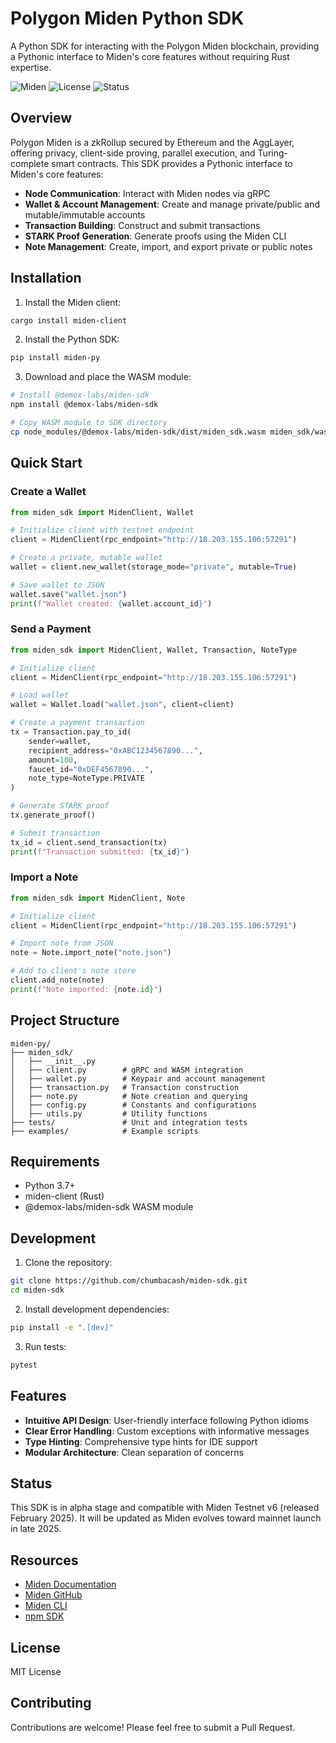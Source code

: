 # Polygon Miden Python SDK

A Python SDK for interacting with the Polygon Miden blockchain, providing a Pythonic interface to Miden's core features without requiring Rust expertise.

![Miden](https://img.shields.io/badge/blockchain-Polygon%20Miden-blue)
![License](https://img.shields.io/badge/license-MIT-green)
![Status](https://img.shields.io/badge/status-Alpha-orange)

## Overview

Polygon Miden is a zkRollup secured by Ethereum and the AggLayer, offering privacy, client-side proving, parallel execution, and Turing-complete smart contracts. This SDK provides a Pythonic interface to Miden's core features:

- **Node Communication**: Interact with Miden nodes via gRPC
- **Wallet & Account Management**: Create and manage private/public and mutable/immutable accounts
- **Transaction Building**: Construct and submit transactions
- **STARK Proof Generation**: Generate proofs using the Miden CLI
- **Note Management**: Create, import, and export private or public notes

## Installation

1. Install the Miden client:
```bash
cargo install miden-client
```

2. Install the Python SDK:
```bash
pip install miden-py
```

3. Download and place the WASM module:
```bash
# Install @demox-labs/miden-sdk
npm install @demox-labs/miden-sdk

# Copy WASM module to SDK directory
cp node_modules/@demox-labs/miden-sdk/dist/miden_sdk.wasm miden_sdk/wasm/
```

## Quick Start

### Create a Wallet

```python
from miden_sdk import MidenClient, Wallet

# Initialize client with testnet endpoint
client = MidenClient(rpc_endpoint="http://18.203.155.106:57291")

# Create a private, mutable wallet
wallet = client.new_wallet(storage_mode="private", mutable=True)

# Save wallet to JSON
wallet.save("wallet.json")
print(f"Wallet created: {wallet.account_id}")
```

### Send a Payment

```python
from miden_sdk import MidenClient, Wallet, Transaction, NoteType

# Initialize client
client = MidenClient(rpc_endpoint="http://18.203.155.106:57291")

# Load wallet
wallet = Wallet.load("wallet.json", client=client)

# Create a payment transaction
tx = Transaction.pay_to_id(
    sender=wallet,
    recipient_address="0xABC1234567890...",
    amount=100,
    faucet_id="0xDEF4567890...",
    note_type=NoteType.PRIVATE
)

# Generate STARK proof
tx.generate_proof()

# Submit transaction
tx_id = client.send_transaction(tx)
print(f"Transaction submitted: {tx_id}")
```

### Import a Note

```python
from miden_sdk import MidenClient, Note

# Initialize client
client = MidenClient(rpc_endpoint="http://18.203.155.106:57291")

# Import note from JSON
note = Note.import_note("note.json")

# Add to client's note store
client.add_note(note)
print(f"Note imported: {note.id}")
```

## Project Structure

```
miden-py/
├── miden_sdk/
│   ├── __init__.py
│   ├── client.py        # gRPC and WASM integration
│   ├── wallet.py        # Keypair and account management
│   ├── transaction.py   # Transaction construction
│   ├── note.py          # Note creation and querying
│   ├── config.py        # Constants and configurations
│   ├── utils.py         # Utility functions
├── tests/               # Unit and integration tests
├── examples/            # Example scripts
```

## Requirements

- Python 3.7+
- miden-client (Rust)
- @demox-labs/miden-sdk WASM module

## Development

1. Clone the repository:
```bash
git clone https://github.com/chumbacash/miden-sdk.git
cd miden-sdk
```

2. Install development dependencies:
```bash
pip install -e ".[dev]"
```

3. Run tests:
```bash
pytest
```

## Features

- **Intuitive API Design**: User-friendly interface following Python idioms
- **Clear Error Handling**: Custom exceptions with informative messages
- **Type Hinting**: Comprehensive type hints for IDE support
- **Modular Architecture**: Clean separation of concerns

## Status

This SDK is in alpha stage and compatible with Miden Testnet v6 (released February 2025). It will be updated as Miden evolves toward mainnet launch in late 2025.

## Resources

- [Miden Documentation](https://0xmiden.github.io/miden-client/)
- [Miden GitHub](https://github.com/0xPolygonMiden)
- [Miden CLI](https://github.com/0xPolygonMiden/miden-client)
- [npm SDK](https://www.npmjs.com/package/@demox-labs/miden-sdk)

## License

MIT License

## Contributing

Contributions are welcome! Please feel free to submit a Pull Request. 